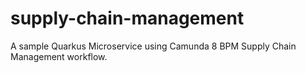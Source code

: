 # supply-chain-management

A sample Quarkus Microservice using Camunda 8 BPM Supply Chain Management workflow.
